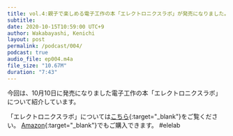 ```yaml
---
title: vol.4:親子で楽しめる電子工作の本「エレクトロニクスラボ」が発売になりました。
subtitle: 
date: 2020-10-15T10:59:00 UTC+9
author: Wakabayashi, Kenichi
layout: post
permalink: /podcast/004/
podcast: true
audio_file: ep004.m4a
file_size: "10.67M"
duration: "7:43"
---
```

今回は、10月10日に発売になりました電子工作の本「エレクトロニクスラボ」について紹介しています。

「エレクトロニクスラボ」については[こちら](https://www.oreilly.co.jp/books/9784873119243/){:target="_blank"}をご覧ください。
[Amazon](https://www.amazon.co.jp/dp/4873119243/){:target="_blank"}でもご購入できます。  #elelab